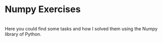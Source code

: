 # Numpy Exercises
<br/>
Here you could find some tasks and how I solved them using the Numpy library of Python.
<br/>
<br/>
